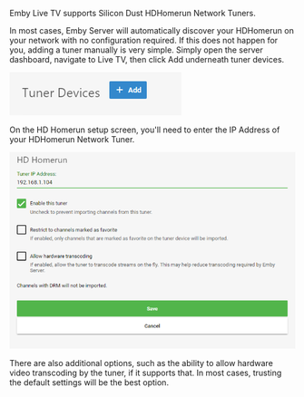 Emby Live TV supports Silicon Dust HDHomerun Network Tuners.

In most cases, Emby Server will automatically discover your HDHomerun on your network with no configuration required. If this does not happen for you, adding a tuner manually is very simple. Simply open the server dashboard, navigate to Live TV, then click Add underneath tuner devices.

![](images/server/livetvtuneradd.png)

On the HD Homerun setup screen, you'll need to enter the IP Address of your HDHomerun Network Tuner.

![](images/server/hdhomerunsetup.png)

There are also additional options, such as the ability to allow hardware video transcoding by the tuner, if it supports that. In most cases, trusting the default settings will be the best option.